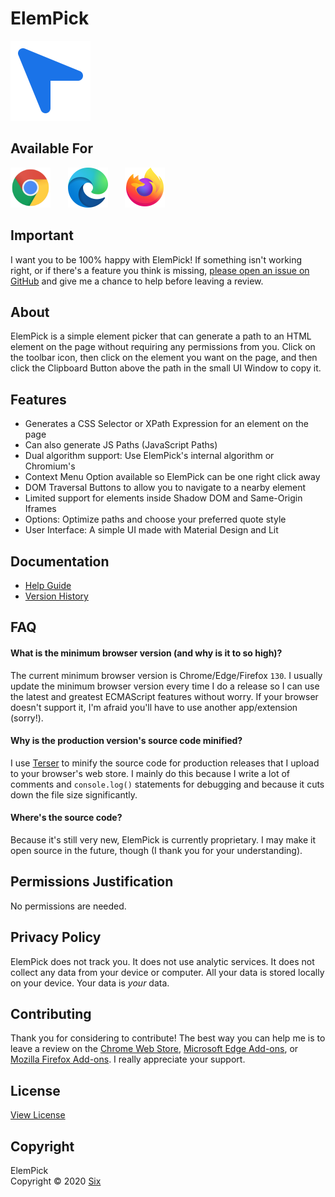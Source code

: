 # ElemPick
<img src="https://raw.githubusercontent.com/sixcious/assets/main/repository/elempick/icon.svg?sanitize=true" width="128" height="128" alt="ElemPick" title="ElemPick">

## Available For
<a href="https://chromewebstore.google.com/detail/elempick/bgcbdbijjohohjnckgpccjfimlkfbjdi" title="Download for Google Chrome"><img src="https://raw.githubusercontent.com/sixcious/assets/main/vendor/chrome.svg?sanitize=true" width="64" height="64" alt="Google Chrome"></a>
&nbsp;&nbsp;&nbsp;&nbsp;&nbsp;
<a href="https://microsoftedge.microsoft.com/addons/detail/elempick/kfhfjhgebjkeagaaobmhecnlohcclpmp" title="Download for Microsoft Edge"><img src="https://raw.githubusercontent.com/sixcious/assets/main/vendor/edge.svg" width="64" height="64" alt="Microsoft Edge"></a>
&nbsp;&nbsp;&nbsp;&nbsp;&nbsp;
<a href="https://addons.mozilla.org/firefox/addon/elempick/" title="Download for Mozilla Firefox"><img src="https://raw.githubusercontent.com/sixcious/assets/main/vendor/firefox.svg?sanitize=true" width="64" height="64" alt="Mozilla Firefox"></a>
&nbsp;&nbsp;&nbsp;&nbsp;&nbsp;

## Important
I want you to be 100% happy with ElemPick! If something isn't working right, or if there's a feature you think is missing, [please open an issue on GitHub](https://github.com/sixcious/elempick/issues) and give me a chance to help before leaving a review.

## About
ElemPick is a simple element picker that can generate a path to an HTML element on the page without requiring any permissions from you. Click on the toolbar icon, then click on the element you want on the page, and then click the Clipboard Button above the path in the small UI Window to copy it.

## Features
- Generates a CSS Selector or XPath Expression for an element on the page
- Can also generate JS Paths (JavaScript Paths)
- Dual algorithm support: Use ElemPick's internal algorithm or Chromium's
- Context Menu Option available so ElemPick can be one right click away
- DOM Traversal Buttons to allow you to navigate to a nearby element
- Limited support for elements inside Shadow DOM and Same-Origin Iframes
- Options: Optimize paths and choose your preferred quote style
- User Interface: A simple UI made with Material Design and Lit

## Documentation
- [Help Guide](https://github.com/sixcious/elempick/wiki)
- [Version History](https://github.com/sixcious/elempick/wiki/Version-History)

## FAQ

#### What is the minimum browser version (and why is it to so high)?
The current minimum browser version is Chrome/Edge/Firefox `130`. I usually update the minimum browser version every time I do a release so I can use the latest and greatest ECMAScript features without worry. If your browser doesn't support it, I'm afraid you'll have to use another app/extension (sorry!).

#### Why is the production version's source code minified?
I use [Terser](https://github.com/terser/terser) to minify the source code for production releases that I upload to your browser's web store. I mainly do this because I write a lot of comments and `console.log()` statements for debugging and because it cuts down the file size significantly.

#### Where's the source code?
Because it's still very new, ElemPick is currently proprietary. I may make it open source in the future, though (I thank you for your understanding).

## Permissions Justification
No permissions are needed.

## Privacy Policy
ElemPick does not track you. It does not use analytic services. It does not collect any data from your device or computer. All your data is stored locally on your device. Your data is *your* data.

## Contributing
Thank you for considering to contribute! The best way you can help me is to leave a review on the [Chrome Web Store](https://chromewebstore.google.com/detail/elempick/bgcbdbijjohohjnckgpccjfimlkfbjdi/reviews), [Microsoft Edge Add-ons](https://microsoftedge.microsoft.com/addons/detail/elempick/kfhfjhgebjkeagaaobmhecnlohcclpmp), or [Mozilla Firefox Add-ons](https://addons.mozilla.org/firefox/addon/elempick/). I really appreciate your support.

## License
<a href="https://github.com/sixcious/elempick/blob/main/LICENSE">View License</a>

## Copyright
ElemPick  
Copyright &copy; 2020 <a href="https://github.com/sixcious" target="_blank">Six</a>

